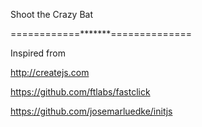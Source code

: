 Shoot the Crazy Bat

============*******==============

Inspired from

http://createjs.com

https://github.com/ftlabs/fastclick

https://github.com/josemarluedke/initjs

